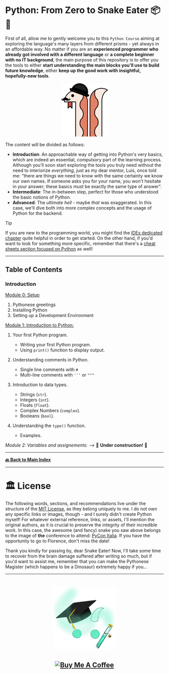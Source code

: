 # Python: From Zero to Snake Eater 📦🐍

First of all, allow me to gently welcome you to this `Python Course` aiming at exploring the language's many layers from different prisms - yet always in an affordable way. No matter if you are an **experienced programmer who already got involved with a different language** or **a complete beginner with no IT background**, the main purpose of this repository is to offer you the tools to either **start understanding the main blocks you'll use to build future knowledge**, either **keep up the good work with insightful, hopefully-new tools**.

<p align="center">
  <img src="../images/PyCon-logo.png" width="150px" alt="PyCon original logo.">
</p>

The content will be divided as follows:
  - **Introduction**:
    An approachable way of getting into Python's very basics, which are indeed an essential, compulsory part of the learning process. Although you'll soon start exploring the tools you truly need without the need to interiorize _everything_, just as my dear mentor, Luis, once told me: "there are things we need to know with the same certainty we know our own names. If someone asks you for your name, you won't hesitate in your answer; these basics _must_ be exactly the same type of answer". 
  - **Intermediate**:
    The in-between step, perfect for those who understood the basic notions of Python.
  - **Advanced**: 
    The _ultimate hell_ - maybe _that_ was exaggerated. In this case, we'll dive both into more complex concepts and the usage of Python for the backend.

> [!TIP]
> If you are new to the programming world, you might find the [IDEs dedicated chapter](../../06-IDEs/README.md) quite helpful in order to get started. On the other hand, if you'd want to look for something more specific, remember that there's a [cheat sheets section focused on Python](../../05-Cheatsheets/01-Python/README.md) as well!

---

Table of Contents
-----------------
### Introduction

[Module 0: Setup](./Introduction/00_setup.py)
  1. Pythonese greetings
  2. Installing Python
  3. Setting up a Development Environment

[Module 1: Introduction to Python:](./Introduction/01_hello_pythoverse.py)
  1. Your first Python program.
     - Writing your first Python program.
     - Using `print()` function to display output.
  
  3. Understanding comments in Python.
     - Single line comments with `#`
     - Multi-line comments with `'''` or `"""`
  
  5. Introduction to data types.
     - Strings (`str`).
     - Integers (`int`).
     - Floats (`float`).
     - Complex Numbers (`complex`).
     - Booleans (`bool`).
  
  7. Understanding the `type()` function.
     - Examples.

_Module 2: Variables and assignements:_ --> 🚧 **Under construction!** 🚧

---

**[🔙 Back to Main Index](/README.md)**

---

# 🏛 License

The following words, sections, and recommendations live under the structure of the [MIT License](LICENSE.txt), as they belong uniquely to me. I do not own any specific links or images, though - and I surely didn't create Python myself! For whatever external reference, links, or assets, I'll mention the original authors, as it is crucial to preserve the integrity of their incredible work. In this case, the awesome (and fancy) snake you saw above belongs to the image of **the** conference to attend: [PyCon Italia](https://2024.pycon.it/en). If you have the opportunity to go to Florence, don't miss the date!

Thank you kindly for passing by, dear Snake Eater! Now, I'll take some time to recover from the brain damage suffered after writing so much, but if you'd want to assist me, remember that you can make the Pythonese Magister (which happens to be a Dinosaur) extremely happy if you...
<br />

---

<h1 align="center">
  <a href="https://karamazfolio.xyz/"><img src="/images/karaMagister.png" width="200" height="200" alt="Original KaraMagister logo asset.">
</h1>
<h2 align="center">
  <a href="https://www.buymeacoffee.com/JuditKaramazov" target="_blank"><img src="https://cdn.buymeacoffee.com/buttons/v2/default-yellow.png" alt="Buy Me A Coffee" style="height: 60px !important;width: 207px !important;" ></a>
</h2> 
